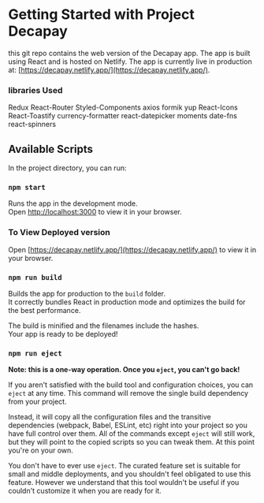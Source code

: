 # Getting Started with Project Decapay
this git repo contains the web version of the Decapay app. The app is built using React and is hosted on Netlify. The app is currently live in  production at: [https://decapay.netlify.app/](https://decapay.netlify.app/).

### libraries Used
Redux 
React-Router
Styled-Components
axios
formik
yup
React-Icons
React-Toastify
currency-formatter
react-datepicker
moments
date-fns
react-spinners


## Available Scripts

In the project directory, you can run:

### `npm start`

Runs the app in the development mode.\
Open [http://localhost:3000](http://localhost:3000) to view it in your browser.

### To View Deployed version
Open [https://decapay.netlify.app/](https://decapay.netlify.app/) to view it in your browser.


### `npm run build`

Builds the app for production to the `build` folder.\
It correctly bundles React in production mode and optimizes the build for the best performance.

The build is minified and the filenames include the hashes.\
Your app is ready to be deployed!


### `npm run eject`

**Note: this is a one-way operation. Once you `eject`, you can't go back!**

If you aren't satisfied with the build tool and configuration choices, you can `eject` at any time. This command will remove the single build dependency from your project.

Instead, it will copy all the configuration files and the transitive dependencies (webpack, Babel, ESLint, etc) right into your project so you have full control over them. All of the commands except `eject` will still work, but they will point to the copied scripts so you can tweak them. At this point you're on your own.

You don't have to ever use `eject`. The curated feature set is suitable for small and middle deployments, and you shouldn't feel obligated to use this feature. However we understand that this tool wouldn't be useful if you couldn't customize it when you are ready for it.

